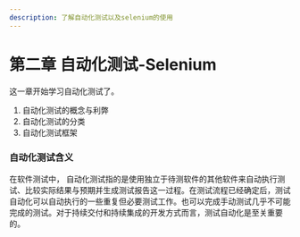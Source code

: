 ```yaml
---
description: 了解自动化测试以及selenium的使用
---
```


# 第二章 自动化测试-Selenium

这一章开始学习自动化测试了。

1. 自动化测试的概念与利弊
2. 自动化测试的分类
3. 自动化测试框架

### 自动化测试含义

在软件测试中， 自动化测试指的是使用独立于待测软件的其他软件来自动执行测试、比较实际结果与预期并生成测试报告这一过程。在测试流程已经确定后，测试自动化可以自动执行的一些重复但必要测试工作。也可以完成手动测试几乎不可能完成的测试。对于持续交付和持续集成的开发方式而言，测试自动化是至关重要的。

